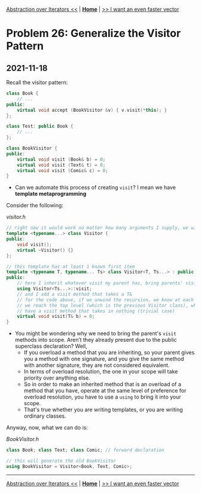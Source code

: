 [Abstraction over Iterators <<](./problem_25.md) | [**Home**](../README.md) | [>> I want an even faster vector](./problem_27.md)

# Problem 26: Generalize the Visitor Pattern
## **2021-11-18**

Recall the visitor pattern:
```C++
class Book {
    // ...
public:
    virtual void accept (BookVisitor &v) { v.visit(*this); }
};

class Test: public Book {
    // ...
};

class BookVisitor {
public: 
    virtual void visit (Book& b) = 0;
    virtual void visit (Text& t) = 0;
    virtual void visit (Comic& c) = 0;
}
```
- Can we automate this process of creating `visit`? I mean we have **template metaprogramming**

Consider the following:

_visitor.h_
```C++
// right now it would work no matter how many arguments I supply, we will specialize the template for the case when the list of arguments is not empty, so this will only trigger when this is empty
template <typename...> class Visitor {
public:
    void visit();
    virtual ~Visitor() {}
};

// this template has at least 1 known first item
template <typename T, typename... Ts> class Visitor<T, Ts...> : public Visitor<Ts...> {
public:
    // here I inherit whatever visit my parent has, bring parents' visit to the scope
    using Visitor<Ts...>::visit;
    // and I add a visit method that takes a T&
    // for the code above, if we unwind the recursion, we know at each level we would get a visit, until
    // we reach the top level (which is the previous Visitor class), which we would only
    // have a visit method that takes in nothing (trivial case)
    virtual void visit(T& b) = 0;
}
```
- You might be wondering why we need to bring the parent's `visit` methods into scope. Aren’t they already present due to the public superclass declaration? Well,
  - If you overload a method that you are inheriting, so your parent gives you a method with one signature, and you give the same method with another signature, they are not considered equivalent. 
  - In terms of overload resolution, the one in your scope will take priority over anything else. 
  - So in order to make an inherited method that is an overload of a method that you have, operate at the same level of preference for overload resolution, you have to use a `using` to bring it into your scope.
  - That's true whether you are writing templates, or you are writing ordinary classes.

Anyway, now, what we can do is:

_BookVisitor.h_
```C++
class Book; class Text; class Comic; // forward declaration

// this will generate the old BookVisitor
using BookVisitor = Visitor<Book, Text, Comic>;
```

---
[Abstraction over Iterators <<](./problem_25.md) | [**Home**](../README.md) | [>> I want an even faster vector](./problem_27.md)
